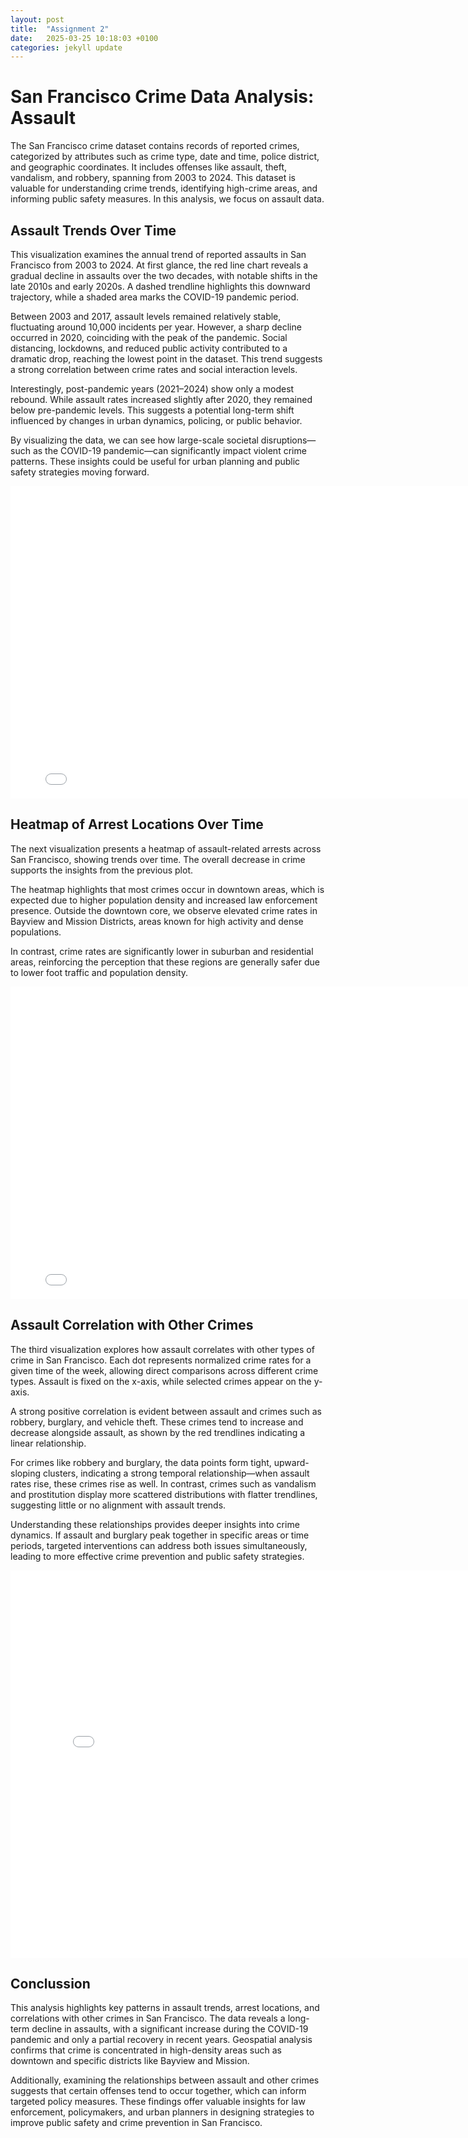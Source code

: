 ```yaml
---
layout: post
title:  "Assignment 2"
date:   2025-03-25 10:18:03 +0100
categories: jekyll update
---
```


# San Francisco Crime Data Analysis: Assault

The San Francisco crime dataset contains records of reported crimes, categorized by attributes such as crime type, date and time, police district, and geographic coordinates. It includes offenses like assault, theft, vandalism, and robbery, spanning from 2003 to 2024. This dataset is valuable for understanding crime trends, identifying high-crime areas, and informing public safety measures. In this analysis, we focus on assault data. 

## Assault Trends Over Time

This visualization examines the annual trend of reported assaults in San Francisco from 2003 to 2024. At first glance, the red line chart reveals a gradual decline in assaults over the two decades, with notable shifts in the late 2010s and early 2020s. A dashed trendline highlights this downward trajectory, while a shaded area marks the COVID-19 pandemic period.

Between 2003 and 2017, assault levels remained relatively stable, fluctuating around 10,000 incidents per year. However, a sharp decline occurred in 2020, coinciding with the peak of the pandemic. Social distancing, lockdowns, and reduced public activity contributed to a dramatic drop, reaching the lowest point in the dataset. This trend suggests a strong correlation between crime rates and social interaction levels.

Interestingly, post-pandemic years (2021–2024) show only a modest rebound. While assault rates increased slightly after 2020, they remained below pre-pandemic levels. This suggests a potential long-term shift influenced by changes in urban dynamics, policing, or public behavior.

By visualizing the data, we can see how large-scale societal disruptions—such as the COVID-19 pandemic—can significantly impact violent crime patterns. These insights could be useful for urban planning and public safety strategies moving forward.

<div style="width: 800px; margin: 0 auto;">
    <iframe src="/assets/interactive_assaults.html" width="100%" height="500px" frameborder="0"></iframe>
</div>  

## Heatmap of Arrest Locations Over Time  

The next visualization presents a heatmap of assault-related arrests across San Francisco, showing trends over time. The overall decrease in crime supports the insights from the previous plot.

The heatmap highlights that most crimes occur in downtown areas, which is expected due to higher population density and increased law enforcement presence. Outside the downtown core, we observe elevated crime rates in Bayview and Mission Districts, areas known for high activity and dense populations.

In contrast, crime rates are significantly lower in suburban and residential areas, reinforcing the perception that these regions are generally safer due to lower foot traffic and population density.

<div style="width: 800px; margin: 0 auto;">
    <iframe src="/assets/plot2.html" width="100%" height="500px" frameborder="0"></iframe>
</div>  

## Assault Correlation with Other Crimes

The third visualization explores how assault correlates with other types of crime in San Francisco. Each dot represents normalized crime rates for a given time of the week, allowing direct comparisons across different crime types. Assault is fixed on the x-axis, while selected crimes appear on the y-axis.

A strong positive correlation is evident between assault and crimes such as robbery, burglary, and vehicle theft. These crimes tend to increase and decrease alongside assault, as shown by the red trendlines indicating a linear relationship.

For crimes like robbery and burglary, the data points form tight, upward-sloping clusters, indicating a strong temporal relationship—when assault rates rise, these crimes rise as well. In contrast, crimes such as vandalism and prostitution display more scattered distributions with flatter trendlines, suggesting little or no alignment with assault trends.

Understanding these relationships provides deeper insights into crime dynamics. If assault and burglary peak together in specific areas or time periods, targeted interventions can address both issues simultaneously, leading to more effective crime prevention and public safety strategies.

<div style="width: 800px; margin: 0 auto;">
    <iframe src="/assets/normalized_assault_vs_others_with_muted.html" width="100%" height="620px" frameborder="0"></iframe>
</div>


## Conclussion

This analysis highlights key patterns in assault trends, arrest locations, and correlations with other crimes in San Francisco. The data reveals a long-term decline in assaults, with a significant increase during the COVID-19 pandemic and only a partial recovery in recent years. Geospatial analysis confirms that crime is concentrated in high-density areas such as downtown and specific districts like Bayview and Mission.

Additionally, examining the relationships between assault and other crimes suggests that certain offenses tend to occur together, which can inform targeted policy measures. These findings offer valuable insights for law enforcement, policymakers, and urban planners in designing strategies to improve public safety and crime prevention in San Francisco.





